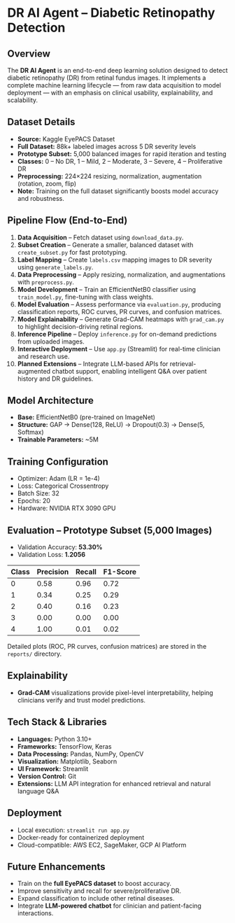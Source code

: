 # DR AI Agent – Diabetic Retinopathy Detection

## Overview

The **DR AI Agent** is an end-to-end deep learning solution designed to detect diabetic retinopathy (DR) from retinal fundus images. It implements a complete machine learning lifecycle — from raw data acquisition to model deployment — with an emphasis on clinical usability, explainability, and scalability.

## Dataset Details

* **Source:** Kaggle EyePACS Dataset
* **Full Dataset:** 88k+ labeled images across 5 DR severity levels
* **Prototype Subset:** 5,000 balanced images for rapid iteration and testing
* **Classes:** 0 – No DR, 1 – Mild, 2 – Moderate, 3 – Severe, 4 – Proliferative DR
* **Preprocessing:** 224×224 resizing, normalization, augmentation (rotation, zoom, flip)
* **Note:** Training on the full dataset significantly boosts model accuracy and robustness.

## Pipeline Flow (End-to-End)

1. **Data Acquisition** – Fetch dataset using `download_data.py`.
2. **Subset Creation** – Generate a smaller, balanced dataset with `create_subset.py` for fast prototyping.
3. **Label Mapping** – Create `labels.csv` mapping images to DR severity using `generate_labels.py`.
4. **Data Preprocessing** – Apply resizing, normalization, and augmentations with `preprocess.py`.
5. **Model Development** – Train an EfficientNetB0 classifier using `train_model.py`, fine-tuning with class weights.
6. **Model Evaluation** – Assess performance via `evaluation.py`, producing classification reports, ROC curves, PR curves, and confusion matrices.
7. **Model Explainability** – Generate Grad-CAM heatmaps with `grad_cam.py` to highlight decision-driving retinal regions.
8. **Inference Pipeline** – Deploy `inference.py` for on-demand predictions from uploaded images.
9. **Interactive Deployment** – Use `app.py` (Streamlit) for real-time clinician and research use.
10. **Planned Extensions** – Integrate LLM-based APIs for retrieval-augmented chatbot support, enabling intelligent Q&A over patient history and DR guidelines.

## Model Architecture

* **Base:** EfficientNetB0 (pre-trained on ImageNet)
* **Structure:** GAP → Dense(128, ReLU) → Dropout(0.3) → Dense(5, Softmax)
* **Trainable Parameters:** ~5M

## Training Configuration

* Optimizer: Adam (LR = 1e-4)
* Loss: Categorical Crossentropy
* Batch Size: 32
* Epochs: 20
* Hardware: NVIDIA RTX 3090 GPU

## Evaluation – Prototype Subset (5,000 Images)

* Validation Accuracy: **53.30%**
* Validation Loss: **1.2056**

| Class | Precision | Recall | F1-Score |
| ----- | --------- | ------ | -------- |
| 0     | 0.58      | 0.96   | 0.72     |
| 1     | 0.34      | 0.25   | 0.29     |
| 2     | 0.40      | 0.16   | 0.23     |
| 3     | 0.00      | 0.00   | 0.00     |
| 4     | 1.00      | 0.01   | 0.02     |

Detailed plots (ROC, PR curves, confusion matrices) are stored in the `reports/` directory.

## Explainability

* **Grad-CAM** visualizations provide pixel-level interpretability, helping clinicians verify and trust model predictions.

## Tech Stack & Libraries

* **Languages:** Python 3.10+
* **Frameworks:** TensorFlow, Keras
* **Data Processing:** Pandas, NumPy, OpenCV
* **Visualization:** Matplotlib, Seaborn
* **UI Framework:** Streamlit
* **Version Control:** Git
* **Extensions:** LLM API integration for enhanced retrieval and natural language Q&A

## Deployment

* Local execution: `streamlit run app.py`
* Docker-ready for containerized deployment
* Cloud-compatible: AWS EC2, SageMaker, GCP AI Platform

## Future Enhancements

* Train on the **full EyePACS dataset** to boost accuracy.
* Improve sensitivity and recall for severe/proliferative DR.
* Expand classification to include other retinal diseases.
* Integrate **LLM-powered chatbot** for clinician and patient-facing interactions.
